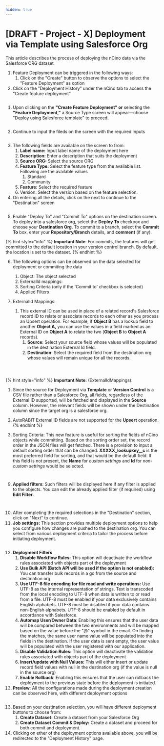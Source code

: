 ```yaml
---
hidden: true
---
```


# \[DRAFT - Project - X] Deployment via Template using Salesforce Org

This article describes the process of deploying the nCino data via the Salesforce ORG dataset

1. Feature Deployment can be triggered in the following ways:
   1. Click on the "Create" button to observe the options to select the "Feature Deployment" as option
2. Click on the "Deployment History" under the nCino tab to access the "Create feature deployment"

<figure><img src="../../../../../.gitbook/assets/1.1 - Feature Deployment.png" alt=""><figcaption></figcaption></figure>

1. Upon clicking on the **"Create Feature Deployment" or** selecting the **"Feature Deployment,"** a Source Type screen will appear—choose "Deploy using Salesforce template" to proceed.

<figure><img src="../../../../../.gitbook/assets/2 - Feature Deployment (4).png" alt=""><figcaption></figcaption></figure>

2. Continue to input the fileds on the screen with the required inputs

<figure><img src="../../../../../.gitbook/assets/3 - Feature Deployment (1).png" alt=""><figcaption></figcaption></figure>

3. The following fields are available on the screen to from:
   1. **Label name:** Input label name of the deployment here
   2. **Description:** Enter a description that suits the deployment
   3. **Source ORG:** Select the source ORG
   4. **Feature Type:** Select the feature type from the available list. Following are the available values
      1. Standard
      2. Community
   5. **Feature:** Select the required feature&#x20;
   6. Version: Select the version based on the feature selection.
4. On entering all the details, click on the next to continue to the "Destination" screen

<figure><img src="../../../../../.gitbook/assets/4 - Feature Deployment (1).png" alt=""><figcaption></figcaption></figure>

5. Enable "Deploy To" and "Commit To" options on the destination screen. To deploy into a salesforce org, select the **Deploy To** checkbox and choose your **Destination Org**. To commit to a branch, select the **Commit To** box, enter your **Repository/Branch** details, and **comment** (if any).

{% hint style="info" %}
**Important Note**: For commits, the features will get committed to the default location in your version control branch. By default, the location is set to the dataset.
{% endhint %}

6. The following options can be observed on the data selected for deployment or commiting the data
   1. Object: The object selected
   2. ExternalId mappings:&#x20;
   3. Sorting Criteria (only if the 'Commit to' checkbox is selected)
   4. Applied Filters
7.  ExternalId Mappings:

    1. This external ID can be used in place of a related record's Salesforce record ID to relate or associate records to each other as you process an Upsert operation. For example, if **Object B** has a lookup field to another **Object A,** you can use the values in a field marked as an External ID on **Object A** to relate the two (**Object B** to **Object A** records).
       1. **Source**: Select your source field whose values will be populated in the destination External Id field.
       2. **Destination**: Select the required field from the destination org whose values will remain unique for all the records.

    <figure><img src="../../../../../.gitbook/assets/5 - Feature Deployment (3).png" alt=""><figcaption></figcaption></figure>

    <figure><img src="../../../../../.gitbook/assets/5.0 - Feature Deployment.png" alt=""><figcaption></figcaption></figure>

    <figure><img src="../../../../../.gitbook/assets/5.1 - Feature Deployment.png" alt=""><figcaption></figcaption></figure>

{% hint style="info" %}
**Important Note:** (ExternalIdMappings):

1. Since the source for Deployment via **Template** or **Version Control** is a CSV file rather than a Salesforce Org, all fields, regardless of the External ID supported, will be fetched and displayed in the **Source** column. However, the relevant fields will be shown under the Destination column since the target org is a salesforce org.
2. AutoRABIT External ID fields are not supported for the **Upsert** operation.
{% endhint %}

8. Sorting Criteria: This new feature is useful for sorting the fields of nCino objects while committing. Based on the sorting order set, the record order in the JSON files will get fetched. There is a provision to input a default sorting order that can be changed. **XXXXX\_lookupkey\_\_c** is the most preferred field for sorting, and that would be the default field. If this field is not present, the **Name** for _custom settings_ and **Id** for _non-custom settings_ would be selected.

<figure><img src="../../../../../.gitbook/assets/5.2 - Feature Deployment.png" alt=""><figcaption></figcaption></figure>

<figure><img src="../../../../../.gitbook/assets/5.3 - Feature Deployment.png" alt=""><figcaption></figcaption></figure>

9. **Applied filters**: Such filters will be displayed here if any filter is applied to the objects. You can edit the already applied filter (if required) using **Edit Filter.**

<figure><img src="../../../../../.gitbook/assets/6 - Feature Deployment.png" alt=""><figcaption></figcaption></figure>

<figure><img src="../../../../../.gitbook/assets/6.1 - Feature Deployment.png" alt=""><figcaption></figcaption></figure>

10. After completing the required selections in the "Destination" section, click on "Next" to continue.
11. **Job settings:** This section provides multiple deployment options to help you configure how changes are pushed to the destination org. You can select from various deployment criteria to tailor the process before initiating deployment.

<figure><img src="../../../../../.gitbook/assets/7 - Feature Deployment.png" alt=""><figcaption></figcaption></figure>

12. &#x20;**Deployment Filters**
    1. **Disable Workflow Rules:** This option will deactivate the workflow rules associated with objects part of the deployment
    2. **Use Bulk API (Batch API will be used if the option is not enabled):** You can transfer bulk records in a go from the source and destination org
    3. **Use UTF-8 file encoding for file read and write operations:** Use UTF-8 as the internal representation of strings. Text is transcoded from the local encoding to UTF-8 when data is written to or read from a file. UTF-8 must be enabled if your data exclusively contains English alphabets. UTF-8 must be disabled if your data contains non-English alphabets. UTF-8 should be enabled by default in accordance with Salesforce.
    4. **Automap User/Owner Data**: Enabling this ensures that the user data will be compared between the two environments and will be mapped based on the value before the "@" symbol in the email. On finding the matches, the same user name value will be populated into the fields in the destination. If the user data is sent empty, the user value will be populated with the user registered with our application.
    5. **Disable Validation Rules:** This option will deactivate the validation rules associated with objects part of the deployment
    6. **Insert/update with Null Values:** This will either insert or update record field values with null in the destination org (if the value is null in the source org)
    7. **Enable Rollback**: Enabling this ensures that the user can rollback the deployment to the previous state before the deployment is initiated.
13. **Preview**: All the configurations made during the deployment creation can be observed here, with different deployment options

<figure><img src="../../../../../.gitbook/assets/8 - Feature Deployment.png" alt=""><figcaption></figcaption></figure>

13. Based on your destination selection, you will have different deployment buttons to choose from:
    1. **Create Dataset:** Create a dataset from your Salesforce Org
    2. **Create Dataset Commit & Deploy:** Create a dataset and proceed for both commit and deployment.
14. Clicking on ether of the deployment options available above, you will be redirected to the "Deployment History" page.

<figure><img src="../../../../../.gitbook/assets/9 - Feature Deployment.png" alt=""><figcaption></figcaption></figure>

